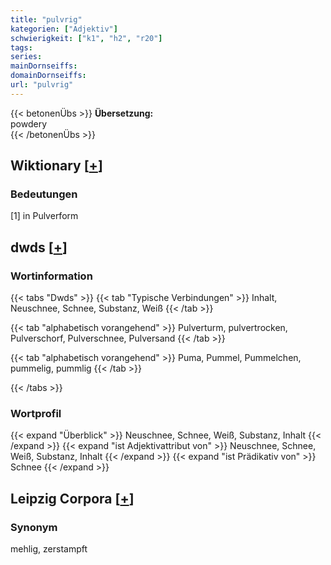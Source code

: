 ```yaml
---
title: "pulvrig"
kategorien: ["Adjektiv"]
schwierigkeit: ["k1", "h2", "r20"]
tags:
series:
mainDornseiffs:
domainDornseiffs:
url: "pulvrig"
---
```


{{< betonenÜbs >}}
**Übersetzung:**  
powdery  
{{< /betonenÜbs >}}

## Wiktionary [[+](https://de.wiktionary.org/wiki/pulvrig)]

### Bedeutungen
[1] in Pulverform  



## dwds [[+](https://www.dwds.de/wb/pulvrig)]

### Wortinformation
{{< tabs "Dwds" >}}
{{< tab "Typische Verbindungen" >}}
Inhalt, Neuschnee, Schnee, Substanz, Weiß
{{< /tab >}}

{{< tab "alphabetisch vorangehend" >}}
Pulverturm, pulvertrocken, Pulverschorf, Pulverschnee, Pulversand
{{< /tab >}}

{{< tab "alphabetisch vorangehend" >}}
Puma, Pummel, Pummelchen, pummelig, pummlig
{{< /tab >}}

{{< /tabs >}}

### Wortprofil
{{< expand "Überblick" >}} Neuschnee, Schnee, Weiß, Substanz, Inhalt {{< /expand >}}
{{< expand "ist Adjektivattribut von" >}} Neuschnee, Schnee, Weiß, Substanz, Inhalt {{< /expand >}}
{{< expand "ist Prädikativ von" >}} Schnee {{< /expand >}}

## Leipzig Corpora [[+](https://corpora.uni-leipzig.de/en/res?word=pulvrig&corpusId=deu_newscrawl-public_2018)]


### Synonym
mehlig, zerstampft

